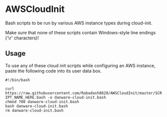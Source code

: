 # AWSCloudInit
Bash scripts to be run by various AWS instance types during cloud-init.  

Make sure that none of these scripts contain Windows-style line endings ('\r' characters)!

## Usage
To use any of these cloud init scripts while configuring an AWS instance, paste the following code into its user data box.

`#!/bin/bash`  

`curl https://raw.githubusercontent.com/Rabadash8820/AWSCloudInit/master/SCRIPT_NAME_HERE.bash -o danware-cloud-init.bash`  
`chmod 700 danware-cloud-init.bash`  
`bash danware-cloud-init.bash`  
`rm danware-cloud-init.bash`  

